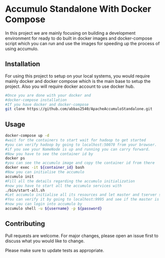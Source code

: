 # Accumulo Standalone With Docker Compose

In this project we are mainly focusing on building a development environment for ready to do built in docker images and docker-compose script which you can run and use the images for speeding up the process of using accumulo.


## Installation

For using this project to setup on your local systems, you would require mainly docker and docker compose which is the main base to setup the project. Also you will require docker account to use docker hub.

```bash
#Once you are done with your docker and 
#docker-compose installation
#If you have docker and docker-compose 
git clone https://github.com/abbas2540/ApacheAccumuloStandalone.git
```

## Usage

```bash
docker-compose up -d
#wait for the containers to start wait for hadoop to get started
#you can verify hadoop by going to localhost:50070 from your browser.
#if you see your NameNode is up and running you can carry forward.
#Now you have to see the container id by
docker ps
#you can see the accumulo image and copy the container id from there
docker exec -it ${container_id} bash
#Now you can initialise the accumulo
accumulo init
#Fill all the details regarding the accumulo initialization
#now you have to start all the accumulo services with 
./bin/start-all.sh 
#Let accumulo initialise all its resources and let master and tserver starts running
#You can verify it by going to localhost:9995 and see if the master is running perfect
#now you can login into accumulo by
accumulo shell -u ${username} -p ${password}
```

## Contributing
Pull requests are welcome. For major changes, please open an issue first to discuss what you would like to change.

Please make sure to update tests as appropriate.